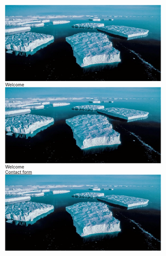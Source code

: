 <!DOCTYPE html>
<html>
<head>
	<meta charset="utf-8">
    <meta name="viewport" content="width=device-width, initial-scale=1, shrink-to-fit=no">	
	<link rel="stylesheet" href="https://cdn.jsdelivr.net/npm/bootstrap@4.5.3/dist/css/bootstrap.min.css" integrity="sha384-TX8t27EcRE3e/ihU7zmQxVncDAy5uIKz4rEkgIXeMed4M0jlfIDPvg6uqKI2xXr2" crossorigin="anonymous">
	<title>Welcome</title>
	<div class="container-fluid">
		<div class="row">
			<div class="col-2">
			<img class="img-fluid" src="img/Iceground.jpg">
			</div>
			<div class="col-5">
				Welcome
			</div>
		</div>
	</div>
</head>
<body>	
	<div class="container-fluid">
		<div class="row">
			<div class="col-2">
				<img class="img-fluid" src="img/Iceground.jpg">
			</div>
			<div class="col justify-content-md-center">
				Welcome
			</div>
		</div>
	</div>
<div class="navbar">
	<div class="navbar-item">
		<a href="Contactus.html">Contact form</a>
	</div>
</div>
	<img src="img/Iceground.jpg">
	<script src="https://code.jquery.com/jquery-3.5.1.slim.min.js" integrity="sha384-DfXdz2htPH0lsSSs5nCTpuj/zy4C+OGpamoFVy38MVBnE+IbbVYUew+OrCXaRkfj" crossorigin="anonymous"></script>
    <script src="https://cdn.jsdelivr.net/npm/bootstrap@4.5.3/dist/js/bootstrap.bundle.min.js" integrity="sha384-ho+j7jyWK8fNQe+A12Hb8AhRq26LrZ/JpcUGGOn+Y7RsweNrtN/tE3MoK7ZeZDyx" crossorigin="anonymous"></script>


</body>
</html>
